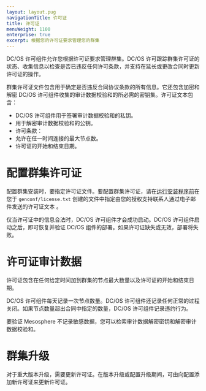 ```yaml
---
layout: layout.pug
navigationTitle: 许可证
title: 许可证
menuWeight: 1100
enterprise: true
excerpt: 根据您的许可证要求管理您的群集
---
```


DC/OS 许可组件允许您根据许可证要求管理群集。DC/OS 许可跟踪群集许可证的状态、收集信息以检查是否已违反任何许可条款，并支持在延长或更改合同时更新许可证的操作。

群集许可证文件包含用于确定是否违反合同协议条款的所有信息。它还包含加密和解密 DC/OS 许可组件收集的审计数据校验和的所必需的密钥集。许可证文本包含：

- DC/OS 许可组件用于签署审计数据校验和的私钥。
- 用于解密审计数据校验和的公钥。
- 许可条款：
 - 允许在任一时间连接的最大节点数。
 - 许可证的开始和结束日期。


# 配置群集许可证

配置群集安装时，要指定许可证文件。要配置群集许可证，请在[运行安装程序前](/cn/1.11/installing/production/deploying-dcos/installation/#license)在您于 `genconf/license.txt` 创建的文件中指定由您的授权支持联系人通过电子邮件发送的许可证文本 。

仅当许可证中的信息合法时，DC/OS 许可组件才会成功启动。DC/OS 许可组件启动之后，即可恢复并验证 DC/OS 组件的部署。如果许可证缺失或无效，部署将失败。

# 许可证审计数据

许可证包含在任何给定时间加到群集的节点最大数量以及许可证的开始和结束日期。

DC/OS 许可组件每天记录一次节点数量。DC/OS 许可组件还记录任何正常的过程关闭。如果节点数量超出合同中指定的数量，DC/OS 许可组件记录违约行为。

要验证 Mesosphere 不记录敏感数据，您可以检索审计数据解密密钥和解密审计数据校验和。

# 群集升级

对于重大版本升级，需要更新许可证。在版本升级或配置升级期间，可由向配置添加新许可证来更新许可证。

